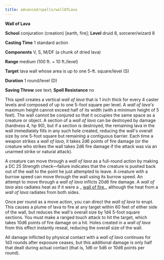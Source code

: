 ```yaml
---
title: advanced/spells/wallOfLava
---
```

 **Wall of Lava**

**School** conjuration (creation) [earth, fire]; **Level** druid 8, sorcerer/wizard 8

**Casting Time** 1 standard action

**Components** V, S, M/DF (a chunk of dried lava)

**Range** medium (100 ft. + 10 ft./level)

**Target** lava wall whose area is up to one 5-ft. square/level (S)

**Duration** 1 round/level (D)

**Saving Throw** see text; **Spell Resistance** no

This spell creates a vertical _wall of lava_ that is 1 inch thick for every 4 caster levels and composed of up to one 5-foot square per level. A _wall of lava's_ maximum height cannot exceed half of its width (with a minimum height of 5 feet). The wall cannot be conjured so that it occupies the same space as a creature or object. A section of a _wall of lava_ can be destroyed by damage (hardness 4, hp 90), but if a section is destroyed, the remaining lava in the wall immediately fills in any such hole created, reducing the wall's overall size by one 5-foot square but remaining a contiguous barrier. Each time a weapon strikes a _wall of lava_, it takes 2d6 points of fire damage (or the creature who strikes the wall takes 2d6 fire damage if the attack was via an unarmed strike or natural attack).

A creature can move through a _wall of lava_ as a full-round action by making a DC 25 Strength check—failure indicates that the creature is pushed back out of the wall to the point he just attempted to leave. A creature with a burrow speed can move through the wall using its burrow speed. An attempt to move through a _wall of lava_ inflicts 20d6 fire damage. A _wall of lava_ also radiates heat as if it were a _ [wall of fire](../../spells/wallOfFire.md#_wall-of-fire)_, although the heat from a _wall of lava_ radiates from both sides.

Once per round as a move action, you can direct the _wall of lava_ to erupt. This causes a plume of lava to fire at any target within 60 feet of either side of the wall, but reduces the wall's overall size by 1d4 5-foot square sections. You must make a ranged touch attack to hit the target, which takes 10d6 points of fire damage on a hit. Holes created in a _wall of lava_ from this effect instantly reseal, reducing the overall size of the wall.

All damage inflicted by physical contact with a _wall of lava_ continues for 1d3 rounds after exposure ceases, but this additional damage is only half that dealt during actual contact (that is, 1d6 or 5d6 or 10d6 points per round).

